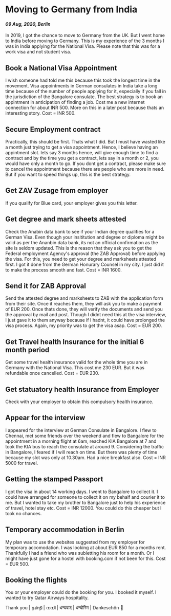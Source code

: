 # Moving to Germany from India

#### *09 Aug, 2020, Berlin*

In 2019, I got the chance to move to Germany from the UK. But I went home to India before moving to Germany. This is my experience of the 3 months I was in India applying for the National Visa. Please note that this was for a work visa and not student visa.

## Book a National Visa Appointment

I wish someone had told me this because this took the longest time in the movement. Visa appointments in German consulates in India take a long time because of the number of people applying for it, especially if you fall in the jurisdiction of the Bangalore consulate. The best strategy is to book an appintment in anticipation of finding a job. Cost me a new internet connection for about INR 500. More on this in a later post because thats an interesting story. Cost = INR 500.

## Secure Employment contract

Practically, this should be first. Thats what I did. But I must have wasted like a month just trying to get a visa appointment. Hence, I believe having an appintment slot. lets say 3 months hence, will give enough time to find a contract and by the time you get a contract, lets say in a month or 2, you would have only a month to go. If you dont get a contract, please make sure to cancel the appointment because there are people who are more in need. But if you want to speed things up, this is the best strategy.

## Get ZAV Zusage from employer

If you qualify for Blue card, your employer gives you this letter.

## Get degree and mark sheets attested

Check the Anabin data bank to see if your Indian degree qualifies for a German Visa. Even though your insititution and degree or diploma might be valid as per the Ananbin data bank, its not an official confirmation as the site is seldom updated. This is the reason that they ask you to get the Federal employment Agency's approval (the ZAB Approval) before applying the visa. For this, you need to get your degree and marksheets attested first. I got it done from the German Honurary Counsel in my city. I just did it to make the process smooth and fast. Cost = INR 1600.

## Send it for ZAB Approval

Send the attested degree and marksheets to ZAB with the application form from their site. Once it reaches them, they will ask you to make a payment of EUR 200. Once thats done, they will verify the documents and send you the approval by mail and post. Though I didnt need this at the visa interview, I just gave it to them anyway because if I hadnt, it could have prolonged the visa process. Again, my priority was to get the visa asap. Cost = EUR 200.

## Get Travel health Insurance for the initial 6 month period

Get some travel health insurance valid for the whole time you are in Germany with the National Visa. This cost me 230 EUR. But it was refundable once cancelled. Cost = EUR 230.

## Get statuatory health Insurance from Employer

Check with your employer to obtain this compulsory health insurance.

## Appear for the interview

I appeared for the interview at German Consulate in Bangalore. I flew to Chennai, met some friends over the weekend and flew to Bangalore for the appointment in a morning flight at 6am, reached KIA Bangalore at 7 and took the KIA bus to reach the consulate at around 9. Considering the traffic in Bangalore, I feared if I will reach on time. But there was plenty of time because my slot was only at 10.30am. Had a nice breakfast also. Cost = INR 5000 for travel.

## Getting the stamped Passport

I got the visa in about 14 working days. I went to Bangalore to collect it. I could have arranged for someone to collect it on my behalf and courier it to me. But I wanted to take my brother to Bangalore just to help his experience of travel, hotel stay etc. Cost = INR 12000. You could do this cheaper but I took no chances.

## Temporary accommodation in Berlin

My plan was to use the websites suggested from my employer for temporary accomodation. I was looking at about EUR 850 for a months rent. Thankfully I had a friend who was subletting his room for a month. Or I might have just gone for a hostel with booking.com if not been for this. Cost = EUR 500.

## Booking the flights

You or your employer could do the booking for you. I booked it myself. I wanted to try Qatar Airways hospitality.


Thank you | நன்றி | നന്ദി | धन्यवाद | धन्योस्मि | Dankeschön 🙏
